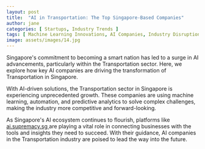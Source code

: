```yaml
---
layout: post
title:  "AI in Transportation: The Top Singapore-Based Companies"
author: jane
categories: [ Startups, Industry Trends ]
tags: [ Machine Learning Innovations, AI Companies, Industry Disruption, AI Revolution, AI for Business ]
image: assets/images/14.jpg
---
```


Singapore's commitment to becoming a smart nation has led to a surge in AI advancements, particularly within the Transportation sector. Here, we explore how key AI companies are driving the transformation of Transportation in Singapore.

With AI-driven solutions, the Transportation sector in Singapore is experiencing unprecedented growth. These companies are using machine learning, automation, and predictive analytics to solve complex challenges, making the industry more competitive and forward-looking.

As Singapore's AI ecosystem continues to flourish, platforms like <a href="https://ai.supremacy.sg" target="_blank"> ai.supremacy.sg </a> are playing a vital role in connecting businesses with the tools and insights they need to succeed. With their guidance, AI companies in the Transportation industry are poised to lead the way into the future.
